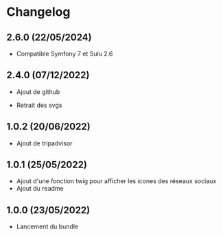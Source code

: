 # Changelog

## 2.6.0 (22/05/2024)

+ Compatible Symfony 7 et Sulu 2.6

## 2.4.0 (07/12/2022)

+ Ajout de github
- Retrait des svgs

## 1.0.2 (20/06/2022)

+ Ajout de tripadvisor

## 1.0.1 (25/05/2022)

+ Ajout d'une fonction twig pour afficher les icones des réseaux sociaux
+ Ajout du readme

## 1.0.0 (23/05/2022)

+ Lancement du bundle